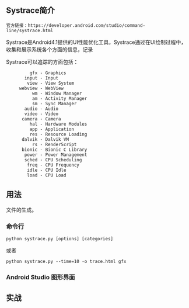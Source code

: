 ## Systrace简介

````
官方链接：https://developer.android.com/studio/command-line/systrace.html
````

Systrace是Android4.1提供的UI性能优化工具，Systrace通过在UI绘制过程中，收集和展示系统各个方面的信息，记录

Systrace可以追踪的方面包括：
````
         gfx - Graphics
       input - Input
        view - View System
     webview - WebView
          wm - Window Manager
          am - Activity Manager
          sm - Sync Manager
       audio - Audio
       video - Video
      camera - Camera
         hal - Hardware Modules
         app - Application
         res - Resource Loading
      dalvik - Dalvik VM
          rs - RenderScript
      bionic - Bionic C Library
       power - Power Management
       sched - CPU Scheduling
        freq - CPU Frequency
        idle - CPU Idle
        load - CPU Load
````

## 用法
    
文件的生成。
### 命令行

```
python systrace.py [options] [categories]
```
或者

```
python systrace.py --time=10 -o trace.html gfx
```


### Android Studio 图形界面



## 实战

